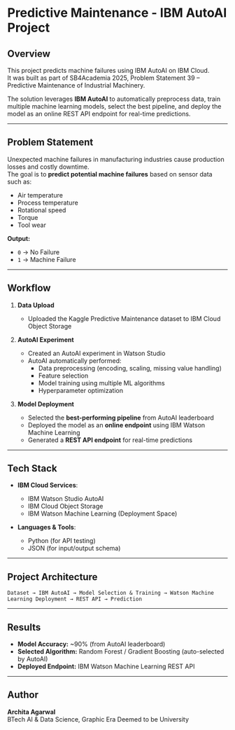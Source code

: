 # Predictive Maintenance - IBM AutoAI Project

## Overview
This project predicts machine failures using IBM AutoAI on IBM Cloud.  
It was built as part of SB4Academia 2025, Problem Statement 39 – Predictive Maintenance of Industrial Machinery.

The solution leverages **IBM AutoAI** to automatically preprocess data, train multiple machine learning models, select the best pipeline, and deploy the model as an online REST API endpoint for real-time predictions.

---

## Problem Statement
Unexpected machine failures in manufacturing industries cause production losses and costly downtime.  
The goal is to **predict potential machine failures** based on sensor data such as:

- Air temperature
- Process temperature
- Rotational speed
- Torque
- Tool wear

**Output:**  
- `0` → No Failure  
- `1` → Machine Failure

---

## Workflow

1. **Data Upload**  
   - Uploaded the Kaggle Predictive Maintenance dataset to IBM Cloud Object Storage

2. **AutoAI Experiment**  
   - Created an AutoAI experiment in Watson Studio  
   - AutoAI automatically performed:
     - Data preprocessing (encoding, scaling, missing value handling)
     - Feature selection
     - Model training using multiple ML algorithms
     - Hyperparameter optimization

3. **Model Deployment**  
   - Selected the **best-performing pipeline** from AutoAI leaderboard  
   - Deployed the model as an **online endpoint** using IBM Watson Machine Learning  
   - Generated a **REST API endpoint** for real-time predictions

---

## Tech Stack

- **IBM Cloud Services**:
  - IBM Watson Studio AutoAI
  - IBM Cloud Object Storage
  - IBM Watson Machine Learning (Deployment Space)

- **Languages & Tools**:
  - Python (for API testing)
  - JSON (for input/output schema)

---

## Project Architecture

```text
Dataset → IBM AutoAI → Model Selection & Training → Watson Machine Learning Deployment → REST API → Prediction
```

---

## Results

- **Model Accuracy:** ~90% (from AutoAI leaderboard)
- **Selected Algorithm:** Random Forest / Gradient Boosting (auto-selected by AutoAI)
- **Deployed Endpoint:** IBM Watson Machine Learning REST API

---

## Author

**Archita Agarwal**  
BTech AI & Data Science, Graphic Era Deemed to be University  
